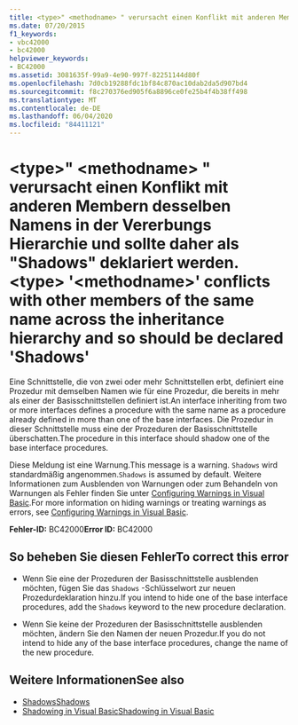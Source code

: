 ```yaml
---
title: <type>" <methodname> " verursacht einen Konflikt mit anderen Membern desselben Namens in der Vererbungs Hierarchie und sollte daher als "Shadows" deklariert werden.
ms.date: 07/20/2015
f1_keywords:
- vbc42000
- bc42000
helpviewer_keywords:
- BC42000
ms.assetid: 3081635f-99a9-4e90-997f-82251144d80f
ms.openlocfilehash: 7d0cb19288fdc1bf84c870ac10dab2da5d907bd4
ms.sourcegitcommit: f8c270376ed905f6a8896ce0fe25b4f4b38ff498
ms.translationtype: MT
ms.contentlocale: de-DE
ms.lasthandoff: 06/04/2020
ms.locfileid: "84411121"
---
```

# <a name="type-methodname-conflicts-with-other-members-of-the-same-name-across-the-inheritance-hierarchy-and-so-should-be-declared-shadows"></a><span data-ttu-id="bfdc3-102">\<type>" \<methodname> " verursacht einen Konflikt mit anderen Membern desselben Namens in der Vererbungs Hierarchie und sollte daher als "Shadows" deklariert werden.</span><span class="sxs-lookup"><span data-stu-id="bfdc3-102">\<type> '\<methodname>' conflicts with other members of the same name across the inheritance hierarchy and so should be declared 'Shadows'</span></span>
<span data-ttu-id="bfdc3-103">Eine Schnittstelle, die von zwei oder mehr Schnittstellen erbt, definiert eine Prozedur mit demselben Namen wie für eine Prozedur, die bereits in mehr als einer der Basisschnittstellen definiert ist.</span><span class="sxs-lookup"><span data-stu-id="bfdc3-103">An interface inheriting from two or more interfaces defines a procedure with the same name as a procedure already defined in more than one of the base interfaces.</span></span> <span data-ttu-id="bfdc3-104">Die Prozedur in dieser Schnittstelle muss eine der Prozeduren der Basisschnittstelle überschatten.</span><span class="sxs-lookup"><span data-stu-id="bfdc3-104">The procedure in this interface should shadow one of the base interface procedures.</span></span>  
  
 <span data-ttu-id="bfdc3-105">Diese Meldung ist eine Warnung.</span><span class="sxs-lookup"><span data-stu-id="bfdc3-105">This message is a warning.</span></span> <span data-ttu-id="bfdc3-106">`Shadows` wird standardmäßig angenommen.</span><span class="sxs-lookup"><span data-stu-id="bfdc3-106">`Shadows` is assumed by default.</span></span> <span data-ttu-id="bfdc3-107">Weitere Informationen zum Ausblenden von Warnungen oder zum Behandeln von Warnungen als Fehler finden Sie unter [Configuring Warnings in Visual Basic](/visualstudio/ide/configuring-warnings-in-visual-basic).</span><span class="sxs-lookup"><span data-stu-id="bfdc3-107">For more information on hiding warnings or treating warnings as errors, see [Configuring Warnings in Visual Basic](/visualstudio/ide/configuring-warnings-in-visual-basic).</span></span>  
  
 <span data-ttu-id="bfdc3-108">**Fehler-ID:** BC42000</span><span class="sxs-lookup"><span data-stu-id="bfdc3-108">**Error ID:** BC42000</span></span>  
  
## <a name="to-correct-this-error"></a><span data-ttu-id="bfdc3-109">So beheben Sie diesen Fehler</span><span class="sxs-lookup"><span data-stu-id="bfdc3-109">To correct this error</span></span>  
  
- <span data-ttu-id="bfdc3-110">Wenn Sie eine der Prozeduren der Basisschnittstelle ausblenden möchten, fügen Sie das `Shadows` -Schlüsselwort zur neuen Prozedurdeklaration hinzu.</span><span class="sxs-lookup"><span data-stu-id="bfdc3-110">If you intend to hide one of the base interface procedures, add the `Shadows` keyword to the new procedure declaration.</span></span>  
  
- <span data-ttu-id="bfdc3-111">Wenn Sie keine der Prozeduren der Basisschnittstelle ausblenden möchten, ändern Sie den Namen der neuen Prozedur.</span><span class="sxs-lookup"><span data-stu-id="bfdc3-111">If you do not intend to hide any of the base interface procedures, change the name of the new procedure.</span></span>  
  
## <a name="see-also"></a><span data-ttu-id="bfdc3-112">Weitere Informationen</span><span class="sxs-lookup"><span data-stu-id="bfdc3-112">See also</span></span>

- [<span data-ttu-id="bfdc3-113">Shadows</span><span class="sxs-lookup"><span data-stu-id="bfdc3-113">Shadows</span></span>](../language-reference/modifiers/shadows.md)
- [<span data-ttu-id="bfdc3-114">Shadowing in Visual Basic</span><span class="sxs-lookup"><span data-stu-id="bfdc3-114">Shadowing in Visual Basic</span></span>](../programming-guide/language-features/declared-elements/shadowing.md)

